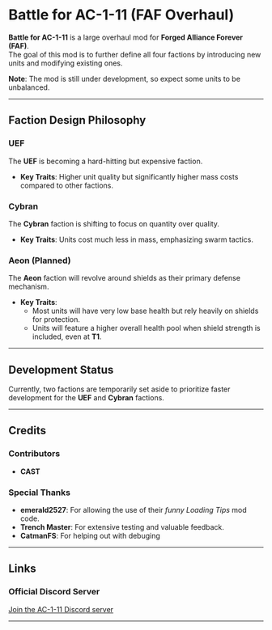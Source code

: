 # Battle for AC-1-11 (FAF Overhaul)

**Battle for AC-1-11** is a large overhaul mod for **Forged Alliance Forever (FAF)**.  
The goal of this mod is to further define all four factions by introducing new units and modifying existing ones.  

**Note**: The mod is still under development, so expect some units to be unbalanced.  

---

## Faction Design Philosophy  

### UEF  
The **UEF** is becoming a hard-hitting but expensive faction.  
- **Key Traits**: Higher unit quality but significantly higher mass costs compared to other factions.  

### Cybran  
The **Cybran** faction is shifting to focus on quantity over quality.  
- **Key Traits**: Units cost much less in mass, emphasizing swarm tactics.  

### Aeon (Planned)  
The **Aeon** faction will revolve around shields as their primary defense mechanism.  
- **Key Traits**:  
  - Most units will have very low base health but rely heavily on shields for protection.  
  - Units will feature a higher overall health pool when shield strength is included, even at **T1**.  

---

## Development Status  
Currently, two factions are temporarily set aside to prioritize faster development for the **UEF** and **Cybran** factions.  

---

## Credits  
### Contributors  
- **CAST**  

### Special Thanks  
- **emerald2527**: For allowing the use of their *funny Loading Tips* mod code.  
- **Trench Master**: For extensive testing and valuable feedback.  
- **CatmanFS**: For helping out with debuging
---

## Links  
### Official Discord Server  
[Join the AC-1-11 Discord server](https://discord.gg/qpfMEpWSPP)  

---  

